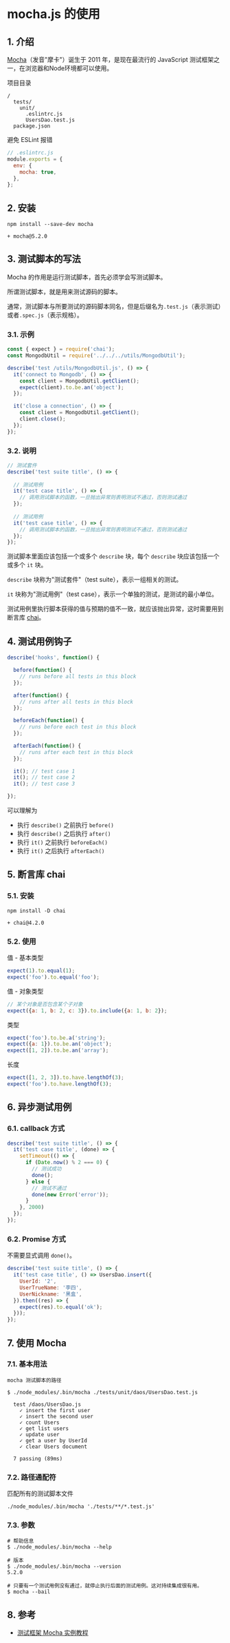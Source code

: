 # mocha.js 的使用

## 1. 介绍

[Mocha](https://mochajs.org/)（发音"摩卡"）诞生于 2011 年，是现在最流行的 JavaScript 测试框架之一，在浏览器和Node环境都可以使用。

项目目录

```text
/
  tests/
    unit/
      .eslintrc.js
      UsersDao.test.js
  package.json
```

避免 ESLint 报错

```javascript
// .eslintrc.js
module.exports = {
  env: {
    mocha: true,
  },
};
```

## 2. 安装

```shell
npm install --save-dev mocha

+ mocha@5.2.0
```

## 3. 测试脚本的写法

Mocha 的作用是运行测试脚本，首先必须学会写测试脚本。

所谓测试脚本，就是用来测试源码的脚本。

通常，测试脚本与所要测试的源码脚本同名，但是后缀名为`.test.js`（表示测试）或者`.spec.js`（表示规格）。

### 3.1. 示例

```javascript
const { expect } = require('chai');
const MongodbUtil = require('../../../utils/MongodbUtil');

describe('test /utils/MongodbUtil.js', () => {
  it('connect to Mongodb', () => {
    const client = MongodbUtil.getClient();
    expect(client).to.be.an('object');
  });

  it('close a connection', () => {
    const client = MongodbUtil.getClient();
    client.close();
  });
});

```

### 3.2. 说明

```javascript
// 测试套件
describe('test suite title', () => {
  
  // 测试用例
  it('test case title', () => {
    // 调用测试脚本的函数，一旦抛出异常则表明测试不通过，否则测试通过
  });
  
  // 测试用例
  it('test case title', () => {
    // 调用测试脚本的函数，一旦抛出异常则表明测试不通过，否则测试通过
  });
});
```

测试脚本里面应该包括一个或多个 `describe` 块，每个 `describe` 块应该包括一个或多个 `it` 块。

`describe` 块称为"测试套件"（test suite），表示一组相关的测试。

`it` 块称为"测试用例"（test case），表示一个单独的测试，是测试的最小单位。

测试用例里执行脚本获得的值与预期的值不一致，就应该抛出异常，这时需要用到断言库 [chai](https://www.chaijs.com)。

## 4. 测试用例钩子

```javascript
describe('hooks', function() {

  before(function() {
    // runs before all tests in this block
  });

  after(function() {
    // runs after all tests in this block
  });

  beforeEach(function() {
    // runs before each test in this block
  });

  afterEach(function() {
    // runs after each test in this block
  });

  it(); // test case 1
  it(); // test case 2
  it(); // test case 3

});
```

可以理解为

* 执行 `describe()` 之前执行 `before()`
* 执行 `describe()` 之后执行 `after()`
* 执行 `it()` 之前执行 `beforeEach()`
* 执行 `it()` 之后执行 `afterEach()`

## 5. 断言库 chai

### 5.1. 安装

```shell
npm install -D chai

+ chai@4.2.0
```

### 5.2. 使用

值 - 基本类型

```javascript
expect(1).to.equal(1);
expect('foo').to.equal('foo');
```

值 - 对象类型

```javascript
// 某个对象是否包含某个子对象
expect({a: 1, b: 2, c: 3}).to.include({a: 1, b: 2});

```

类型

```javascript
expect('foo').to.be.a('string');
expect({a: 1}).to.be.an('object');
expect([1, 2]).to.be.an('array');
```

长度

```javascript
expect([1, 2, 3]).to.have.lengthOf(3);
expect('foo').to.have.lengthOf(3);
```

## 6. 异步测试用例

### 6.1. callback 方式

```javascript
describe('test suite title', () => {
  it('test case title', (done) => {
    setTimeout(() => {
      if (Date.now() % 2 === 0) {
        // 测试成功
        done();
      } else {
        // 测试不通过
        done(new Error('error'));
      }
    }, 2000)
  });
});
```

### 6.2. Promise 方式

不需要显式调用 `done()`。

```javascript
describe('test suite title', () => {
  it('test case title', () => UsersDao.insert({
    UserId: '2',
    UserTrueName: '李四',
    UserNickname: '黑盒',
  }).then((res) => {
    expect(res).to.equal('ok');
  }));
});
```

## 7. 使用 Mocha

### 7.1. 基本用法

```shell
mocha 测试脚本的路径
```

```shell
$ ./node_modules/.bin/mocha ./tests/unit/daos/UsersDao.test.js

  test /daos/UsersDao.js
    ✓ insert the first user
    ✓ insert the second user
    ✓ count Users
    ✓ get list users
    ✓ update user
    ✓ get a user by UserId
    ✓ clear Users document

  7 passing (89ms)
```

### 7.2. 路径通配符

匹配所有的测试脚本文件

```shell
./node_modules/.bin/mocha './tests/**/*.test.js'
```

### 7.3. 参数

```shell
# 帮助信息
$ ./node_modules/.bin/mocha --help

# 版本
$ ./node_modules/.bin/mocha --version
5.2.0

# 只要有一个测试用例没有通过，就停止执行后面的测试用例。这对持续集成很有用。
$ mocha --bail
```

## 8. 参考

* [测试框架 Mocha 实例教程](http://www.ruanyifeng.com/blog/2015/12/a-mocha-tutorial-of-examples.html)